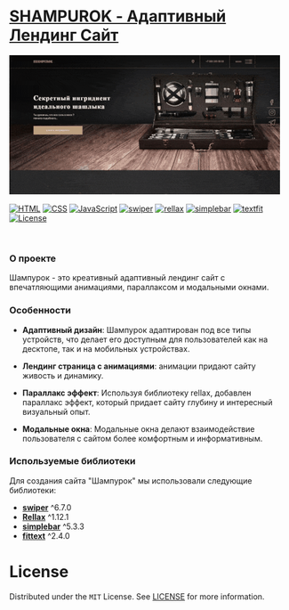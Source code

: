 <h1><a href='https://shampurok.netlify.app'>SHAMPUROK - Адаптивный Лендинг Сайт</a></h1>

![preview](preview.gif)

[![HTML](https://img.shields.io/badge/HTML-5-ffcc66?style=for-the-badge)](https://github.com/kluevevga/Mogo/blob/master/LICENSE)
[![CSS](https://img.shields.io/badge/CSS-3-ffcc66?style=for-the-badge)](https://github.com/kluevevga/Mogo/blob/master/LICENSE)
[![JavaScript](https://img.shields.io/badge/JavaScript-ES6-ffcc66?style=for-the-badge)](https://github.com/kluevevga/Mogo/blob/master/LICENSE)
[![swiper](https://img.shields.io/badge/swiper-6.7.0-ffcc66?style=for-the-badge)](https://github.com/kluevevga/Mogo/blob/master/LICENSE)
[![rellax](https://img.shields.io/badge/rellax-1.12.1-ffcc66?style=for-the-badge)](https://github.com/kluevevga/Mogo/blob/master/LICENSE)
[![simplebar](https://img.shields.io/badge/simplebar-5.3.3-ffcc66?style=for-the-badge)](https://github.com/kluevevga/Mogo/blob/master/LICENSE)
[![textfit](https://img.shields.io/badge/textfit-2.4.0-ffcc66?style=for-the-badge)](https://github.com/kluevevga/Mogo/blob/master/LICENSE)
[![License](https://img.shields.io/github/license/kluevevga/spinner?color=ffcc66&style=for-the-badge)](https://github.com/kluevevga/Mogo/blob/master/LICENSE)

<br/>

### О проекте

Шампурок - это креативный адаптивный лендинг сайт с впечатляющими анимациями, параллаксом и модальными окнами.

### Особенности

- **Адаптивный дизайн**: Шампурок адаптирован под все типы устройств, что делает его доступным для пользователей как на
  десктопе, так и на мобильных устройствах.

- **Лендинг страница с анимациями**: анимации придают сайту живость и динамику.

- **Параллакс эффект**: Используя библиотеку rellax, добавлен параллакс эффект, который придает сайту глубину и
  интересный визуальный опыт.

- **Модальные окна**: Модальные окна делают взаимодействие пользователя с сайтом более комфортным и информативным.

### Используемые библиотеки

Для создания сайта "Шампурок" мы использовали следующие библиотеки:

- [**swiper**](https://www.npmjs.com/package/swiper) ^6.7.0
- [**Rellax**](https://www.npmjs.com/package/rellax) ^1.12.1
- [**simplebar**](https://www.npmjs.com/package/simplebar) ^5.3.3
- [**fittext**](https://www.npmjs.com/package/fittext) ^2.4.0

# License

Distributed under the `MIT` License. See [LICENSE](https://github.com/kluevevga/shampurok/blob/master/LICENSE) for more
information.














